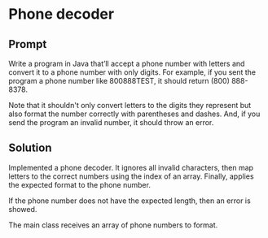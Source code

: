 # Phone decoder

## Prompt

Write a program in Java that’ll accept a phone number with letters and convert it to a phone number with only digits.
For example, if you sent the program a phone number like 800888TEST, it should return (800) 888-8378.

Note that it shouldn't only convert letters to the digits they represent but also format the number correctly with
parentheses and dashes. And, if you send the program an invalid number, it should throw an error.

## Solution

Implemented a phone decoder. It ignores all invalid characters, then map letters to the correct numbers using the index
of an array. Finally, applies the expected format to the phone number.

If the phone number does not have the expected length, then an error is showed.

The main class receives an array of phone numbers to format.
